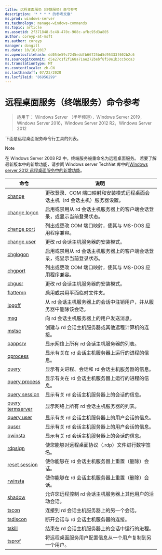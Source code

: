 ```yaml
---
title: 远程桌面服务（终端服务）命令参考
description: '* * * * 的参考文章'
ms.prod: windows-server
ms.technology: manage-windows-commands
ms.topic: article
ms.assetid: 2f371848-5c48-470c-908c-afbc95d3a805
author: coreyp-at-msft
ms.author: coreyp
manager: dongill
ms.date: 10/16/2017
ms.openlocfilehash: dd054e59c7245eddfb66725bd5d95333f602b2c6
ms.sourcegitcommit: d5e27c1f2f168a71ae272bebf8f50e1b3ccbcca3
ms.translationtype: MT
ms.contentlocale: zh-CN
ms.lasthandoff: 07/23/2020
ms.locfileid: "86956299"
---
```

# <a name="remote-desktop-services-terminal-services-command-reference"></a>远程桌面服务（终端服务）命令参考

> 适用于： Windows Server （半年频道），Windows Server 2019，Windows Server 2016，Windows Server 2012 R2，Windows Server 2012

下面是远程桌面服务命令行工具的列表。
> [!NOTE]
> 在 Windows Server 2008 R2 中，终端服务被重命名为远程桌面服务。 若要了解最新版本中的新增功能，请参阅 Windows server TechNet 库中的[Windows server 2012 远程桌面服务中的新增功能](/previous-versions/orphan-topics/ws.11/hh831527(v=ws.11))。
>
> |                 命令                 |                                                      说明                                                       |
> |-----------------------------------------|------------------------------------------------------------------------------------------------------------------------|
> |           [change](change.md)           | 更改登录、COM 端口映射和安装模式远程桌面会话主机（rd 会话主机）服务器设置。 |
> |     [change logon](change-logon.md)     |    启用或禁用从 rd 会话主机服务器上的客户端会话登录，或显示当前登录状态。     |
> |      [change port](change-port.md)      |                   列出或更改 COM 端口映射，使其与 MS-DOS 应用程序兼容。                    |
> |      [change user](change-user.md)      |                                更改 rd 会话主机服务器的安装模式。                                |
> |         [chglogon](chglogon.md)         |    启用或禁用从 rd 会话主机服务器上的客户端会话登录，或显示当前登录状态。     |
> |          [chgport](chgport.md)          |                   列出或更改 COM 端口映射，使其与 MS-DOS 应用程序兼容。                    |
> |           [chgusr](chgusr.md)           |                                更改 rd 会话主机服务器的安装模式。                                |
> |         [flattemp](flattemp.md)         |                                      启用或禁用平面临时文件夹。                                       |
> |           [logoff](logoff.md)           |          从 rd 会话主机服务器上的会话中注销用户，并从服务器中删除该会话。          |
> |              [msg](msg.md)              |                                向 rd 会话主机服务器上的用户发送消息。                                 |
> |            [mstsc](mstsc.md)            |                       创建与 rd 会话主机服务器或其他远程计算机的连接。                        |
> |          [qappsrv](qappsrv.md)          |                             显示网络上所有 rd 会话主机服务器的列表。                             |
> |         [qprocess](qprocess.md)         |                  显示有关在 rd 会话主机服务器上运行的进程的信息。                   |
> |            [query](query.md)            |                      显示有关进程、会话和 rd 会话主机服务器的信息。                      |
> |    [query process](query-process.md)    |                  显示有关在 rd 会话主机服务器上运行的进程的信息。                   |
> |    [query session](query-session.md)    |                           显示有关 rd 会话主机服务器上的会话的信息。                            |
> | [query termserver](query-termserver.md) |                             显示网络上所有 rd 会话主机服务器的列表。                             |
> |       [query user](query-user.md)       |                         显示有关 rd 会话主机服务器上的用户会话的信息。                         |
> |            [quser](quser.md)            |                         显示有关 rd 会话主机服务器上的用户会话的信息。                         |
> |          [qwinsta](qwinsta.md)          |                           显示有关 rd 会话主机服务器上的会话的信息。                            |
> |          [rdpsign](rdpsign.md)          |                          使您能够对远程桌面协议（.rdp）文件进行数字签名。                          |
> |    [reset session](reset-session.md)    |                         使你能够在 rd 会话主机服务器上重置（删除）会话。                          |
> |          [rwinsta](rwinsta.md)          |                         使你能够在 rd 会话主机服务器上重置（删除）会话。                          |
> |           [shadow](shadow.md)           |            允许您远程控制 rd 会话主机服务器上其他用户的活动会话。             |
> |            [tscon](tscon.md)            |                               连接到 rd 会话主机服务器上的另一个会话。                                |
> |         [tsdiscon](tsdiscon.md)         |                                 断开会话与 rd 会话主机服务器的连接。                                  |
> |           [tskill](tskill.md)           |                           结束在 rd 会话主机服务器上的会话中运行的进程。                            |
> |           [tsprof](tsprof.md)           |              将远程桌面服务用户配置信息从一个用户复制到另一个用户。               |
